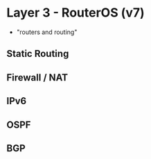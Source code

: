 # Layer 3 - RouterOS (v7)

- "routers and routing"

## Static Routing


## Firewall / NAT


## IPv6

## OSPF


## BGP